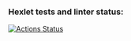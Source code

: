### Hexlet tests and linter status:
[![Actions Status](https://github.com/Kloym/python-project-50/actions/workflows/hexlet-check.yml/badge.svg)](https://github.com/Kloym/python-project-50/actions)